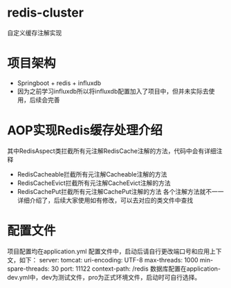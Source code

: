 # redis-cluster
自定义缓存注解实现

# 项目架构
 - Springboot + redis + influxdb
 - 因为之前学习influxdb所以将influxdb配置加入了项目中，但并未实际去使用，后续会完善

# AOP实现Redis缓存处理介绍
其中RedisAspect类拦截所有元注解RedisCache注解的方法，代码中会有详细注释
 - RedisCacheable拦截所有元注解Cacheable注解的方法
 - RedisCacheEvict拦截所有元注解CacheEvict注解的方法
 - RedisCachePut拦截所有元注解CachePut注解的方法
 各个注解方法就不一一详细介绍了，后续大家使用如有修改，可以去对应的类文件中查找

# 配置文件
项目配置均在application.yml 配置文件中，启动后请自行更改端口号和应用上下文，如下：
server:
    tomcat:
        uri-encoding: UTF-8
        max-threads: 1000
        min-spare-threads: 30
    port: 11122
    context-path: /redis
 数据库配置在application-dev.yml中，dev为测试文件，pro为正式环境文件，启动时可自行选择。
